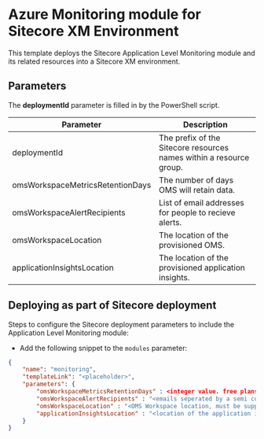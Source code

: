 # Azure Monitoring module for Sitecore XM Environment

This template deploys the Sitecore Application Level Monitoring module and its related resources into a Sitecore XM environment.

## Parameters

The **deploymentId** parameter is filled in by the PowerShell script.

| Parameter                                 | Description
--------------------------------------------|------------------------------------------------
| deploymentId                              | The prefix of the Sitecore resources names within a resource group.
| omsWorkspaceMetricsRetentionDays          | The number of days OMS will retain data.
| omsWorkspaceAlertRecipients               | List of email addresses for people to recieve alerts. 
| omsWorkspaceLocation                      | The location of the provisioned OMS.
| applicationInsightsLocation               | The location of the provisioned application insights.

## Deploying as part of Sitecore deployment

Steps to configure the Sitecore deployment parameters to include the Application Level Monitoring module:

  * Add the following snippet to the `modules` parameter:

```JSON
{
    "name": "monitoring",
    "templateLink": "<placeholder>",
    "parameters": {
        "omsWorkspaceMetricsRetentionDays" : <integer value. free plans are always 7, other plans comes with 31 by default>,
		"omsWorkspaceAlertRecipients" : "<emails seperated by a semi colon>",
		"omsWorkspaceLocation" : "<OMS Workspace location, must be supported by Azure>",
		"applicationInsightsLocation" : "<location of the application insight associated with Sitecore>"
    }
}
```